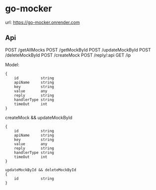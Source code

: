 # go-mocker

url: https://go-mocker.onrender.com
## Api
POST   /getAllMocks
POST   /getMockById
POST   /updateMockById
POST   /deleteMockById
POST   /createMock
POST   /reply/:api
GET    /ip

Model:
```
{
    id          string      
    apiName     string      
    key         string      
    value       any 
    reply       string      
    handlerType string      
    timeOut     int         
}
```

createMock && updateMockById
```
{
    id          string      
    apiName     string      
    key         string      
    value       any 
    reply       string      
    handlerType string      
    timeOut     int         
}
```

```
updateMockById && deleteMockById
{
    id          string
}
```
